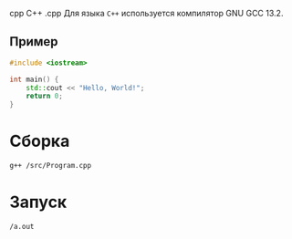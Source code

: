 cpp
C++
.cpp
Для языка `C++` используется компилятор GNU GCC 13.2.

## Пример
```cpp
#include <iostream>

int main() {
    std::cout << "Hello, World!";
    return 0;
}
```

# Сборка
```bash
g++ /src/Program.cpp
```

# Запуск
```bash
/a.out
```